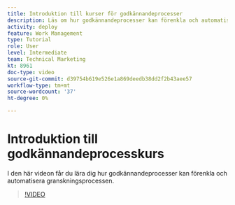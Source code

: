 ```yaml
---
title: Introduktion till kurser för godkännandeprocesser
description: Läs om hur godkännandeprocesser kan förenkla och automatisera granskningsprocessen.
activity: deploy
feature: Work Management
type: Tutorial
role: User
level: Intermediate
team: Technical Marketing
kt: 8961
doc-type: video
source-git-commit: d39754b619e526e1a869deedb38dd2f2b43aee57
workflow-type: tm+mt
source-wordcount: '37'
ht-degree: 0%

---
```


# Introduktion till godkännandeprocesskurs

I den här videon får du lära dig hur godkännandeprocesser kan förenkla och automatisera granskningsprocessen.

>[!VIDEO](https://video.tv.adobe.com/v/335224/?quality=12)
